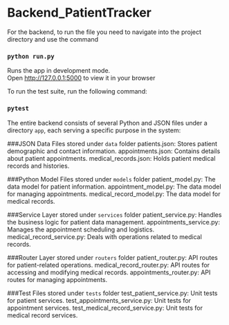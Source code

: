 # Backend_PatientTracker

For the backend, to run the file you need to navigate into the project directory and use the command 

### `python run.py`

Runs the app in development mode.\
Open http://127.0.0.1:5000 to view it in your browser

To run the test suite, run the following command:

### `pytest`

The entire backend consists of several Python and JSON files under a directory `app`, each serving a specific purpose in the system:

###JSON Data Files
stored under `data` folder
patients.json: Stores patient demographic and contact information.
appointments.json: Contains details about patient appointments.
medical_records.json: Holds patient medical records and histories.

###Python Model Files
stored under `models` folder
patient_model.py: The data model for patient information.
appointment_model.py: The data model for managing appointments.
medical_record_model.py: The data model for medical records.

###Service Layer
stored under `services` folder
patient_service.py: Handles the business logic for patient data management.
appointments_service.py: Manages the appointment scheduling and logistics.
medical_record_service.py: Deals with operations related to medical records.

###Router Layer
stored under `routers` folder
patient_router.py: API routes for patient-related operations.
medical_record_router.py: API routes for accessing and modifying medical records.
appointments_router.py: API routes for managing appointments.

###Test Files
stored under `tests` folder
test_patient_service.py: Unit tests for patient services.
test_appointments_service.py: Unit tests for appointment services.
test_medical_record_service.py: Unit tests for medical record services.
